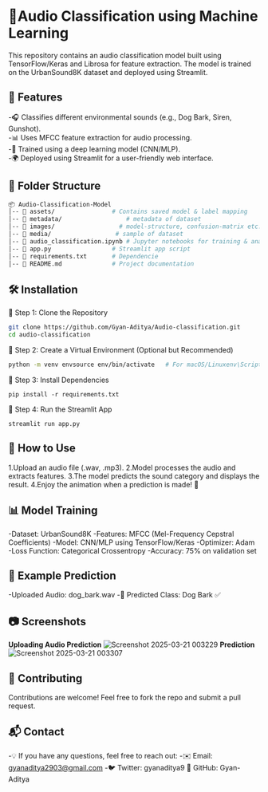 # 🎵Audio Classification using Machine Learning
This repository contains an audio classification model built using TensorFlow/Keras and Librosa for feature extraction. The model is trained on the UrbanSound8K dataset and deployed using Streamlit.

## 📌 Features
-🎧 Classifies different environmental sounds (e.g., Dog Bark, Siren, Gunshot).<br>
-📊 Uses MFCC feature extraction for audio processing.<br>
-🧠 Trained using a deep learning model (CNN/MLP).<br>
-🌍 Deployed using Streamlit for a user-friendly web interface.<br>

## 📂 Folder Structure
```bash
📦 Audio-Classification-Model
│-- 📁 assets/                # Contains saved model & label mapping
│-- 📁 metadata/                  # metadata of dataset
│-- 📁 images/                  # model-structure, confusion-matrix etc.
│-- 📁 media/                  # sample of dataset
│-- 📜 audio_classification.ipynb # Jupyter notebooks for training & analysis
│-- 📜 app.py                 # Streamlit app script
│-- 📜 requirements.txt       # Dependencie
│-- 📜 README.md              # Project documentation
```

## 🛠 Installation
🔹 Step 1: Clone the Repository<br>
```bash
git clone https://github.com/Gyan-Aditya/Audio-classification.git
cd audio-classification
```
🔹 Step 2: Create a Virtual Environment (Optional but Recommended)
```bash
python -m venv envsource env/bin/activate   # For macOS/Linuxenv\Scripts\activate      # For Windows
```
🔹 Step 3: Install Dependencies
```
pip install -r requirements.txt
```
🔹 Step 4: Run the Streamlit App
```
streamlit run app.py
```

## 🎤 How to Use
1.Upload an audio file (.wav, .mp3).
2.Model processes the audio and extracts features.
3.The model predicts the sound category and displays the result.
4.Enjoy the animation when a prediction is made! 🎉

## 📊 Model Training
-Dataset: UrbanSound8K
-Features: MFCC (Mel-Frequency Cepstral Coefficients)
-Model: CNN/MLP using TensorFlow/Keras
-Optimizer: Adam
-Loss Function: Categorical Crossentropy
-Accuracy: 75% on validation set


## 📌 Example Prediction
-Uploaded Audio: dog_bark.wav
-🎤 Predicted Class: Dog Bark ✅


## 📷 Screenshots
**Uploading Audio	Prediction**
![Screenshot 2025-03-21 003229](https://github.com/user-attachments/assets/c0198a25-0277-4050-8cc9-501a524ddad0)
**Prediction**
![Screenshot 2025-03-21 003307](https://github.com/user-attachments/assets/c4376be2-81c7-48b2-a214-8bd8945d1578)



## 🤝 Contributing
Contributions are welcome! Feel free to fork the repo and submit a pull request.

## 📬 Contact
-💡 If you have any questions, feel free to reach out:
-✉️ Email: gyanaditya2903@gmail.com
-🐦 Twitter: gyanaditya9
🔗 GitHub: Gyan-Aditya
